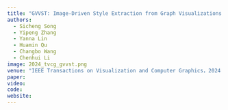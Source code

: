 ```yaml
---
title: "GVVST: Image-Driven Style Extraction from Graph Visualizations for Visual Style Transfer"
authors:
  - Sicheng Song
  - Yipeng Zhang
  - Yanna Lin
  - Huamin Qu
  - Changbo Wang
  - Chenhui Li
image: 2024_tvcg_gvvst.png
venue: "IEEE Transactions on Visualization and Computer Graphics，2024 (CCF A)"
paper:
video:
code:
website:
---
```

